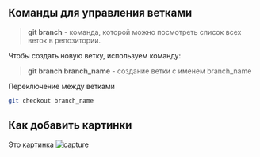 ## Команды для управления ветками

> **git branch** - команда, которой можно посмотреть список всех веток в репозитории.

Чтобы создать новую ветку, используем команду:
> **git branch branch_name** - создание ветки с именем branch_name

Переключение между ветками
```sh
git checkout branch_name
```
## Как добавить картинки

Это картинка
![capture](archangel.jpg)
